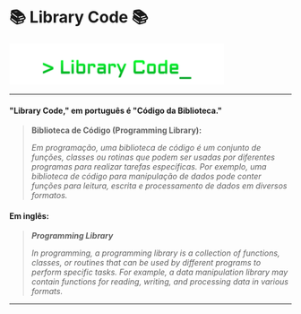 ﻿# :books: Library Code :books:

![](src/img/font.png)

---

#### "Library Code," em português é "Código da Biblioteca."
> **Biblioteca de Código (Programming Library):** 
>
>_Em programação, uma biblioteca de código é um conjunto de funções, 
> classes ou rotinas que podem ser usadas por diferentes programas para realizar tarefas específicas. 
> Por exemplo, uma biblioteca de código para manipulação de dados pode conter funções para leitura,
> escrita e processamento de dados em diversos formatos._

#### Em inglês:
>_**Programming Library**_ 
> 
>_In programming, a programming library is a collection of functions, 
>classes, or routines that can be used by different programs to perform specific tasks. 
>For example, a data manipulation library may contain functions for reading, 
>writing, and processing data in various formats._

---
